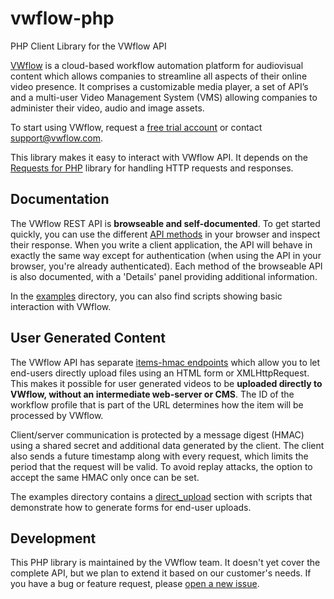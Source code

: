 # vwflow-php
PHP Client Library for the VWflow API

[VWflow](https://vwflow.com) is a cloud-based workflow automation platform for audiovisual content which allows companies to streamline all aspects of their online video presence. It comprises a customizable media player, a set of API’s and a multi-user Video Management System (VMS) allowing companies to administer their video, audio and image assets.

To start using VWflow, request a [free trial account](https://www.rambla.be/request-your-free-trial/) or contact support@vwflow.com.

This library makes it easy to interact with VWflow API. It depends on the [Requests for PHP](https://github.com/rmccue/Requests) library for handling HTTP requests and responses.

## Documentation
The VWflow REST API is **browseable and self-documented**. To get started quickly, you can use the different [API methods](https://vwflow.com/api/v1/) in your browser and inspect their response. When you write a client application, the API will behave in exactly the same way except for authentication (when using the API in your browser, you're already authenticated). Each method of the browseable API is also documented, with a 'Details' panel providing additional information.

In the [examples](https://github.com/vwflow/vwflow-php/tree/master/examples) directory, you can also find scripts showing basic interaction with VWflow.

## User Generated Content
The VWflow API has separate [items-hmac endpoints](https://vwflow.com/help/api_direct_uploads/) which allow you to let end-users directly upload files using an HTML form or XMLHttpRequest. This makes it possible for user generated videos to be **uploaded directly to VWflow, without an intermediate web-server or CMS**. The ID of the workflow profile that is part of the URL determines how the item will be processed by VWflow.

Client/server communication is protected by a message digest (HMAC) using a shared secret and additional data generated by the client. The client also sends a future timestamp along with every request, which limits the period that the request will be valid. To avoid replay attacks, the option to accept the same HMAC only once can be set.

The examples directory contains a [direct_upload](https://github.com/vwflow/vwflow-php/tree/master/examples/direct_upload) section with scripts that demonstrate how to generate forms for end-user uploads.

## Development
This PHP library is maintained by the VWflow team. It doesn't yet cover the complete API, but we plan to extend it based on our customer's needs. If you have a bug or feature request, please [open a new issue](https://github.com/vwflow/vwflow-php/issues/new).